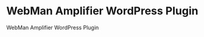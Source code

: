 WebMan Amplifier WordPress Plugin
=================================

WebMan Amplifier WordPress Plugin
